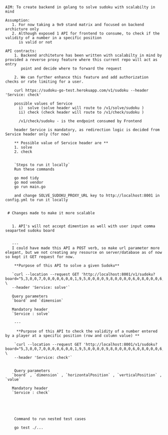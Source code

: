 

    AIM: To create backend in golang to solve sudoku with scalabilty in mind

    Assumption: 
       1. For now taking a 9x9 stand matrix and focused on backend archicture only
       2. Although exposed 1 API for frontend to consume, to check if the validity of a number in a specific position 
          is valid or not

    API contracts:
        1. Backend architeture has been written with scalabilty in mind by provided a reverse proxy feature where this current repo will act as entry   
           point and decide where to forward the request

        2. We can further enhance this feature and add authorization checks or rate limiting for a user.
        
        curl https://sudoku-go-test.herokuapp.com/v1/sudoku --header 'Service: check'
        
        possible values of Service 
          i)  solve (solve header will route to /v1/solve/sudoku )
          ii) check (check header will route to /v1/check/sudoku ) 
          
          /v1/check/sudoku - is the endpoint consumed by Frontend
          
        header Service is mandatory, as redirection logic is decided from Service header only (for now)
        
        ** Possible value of Service header are **
        1. solve
        2. check

    
        `Steps to run it locally`
        Run these commands
        
        go mod tidy
        go mod vendor
        go run main.go
        
        and change SOLVE_SUDOKU_PROXY_URL key to http://localhost:8001 in config.yml to run it locally


     # Changes made to make it more scalable


       1. API's will not accept dimention as well with user input comma seaparted sudoku board
          

       --- 
       I could have made this API a POST verb, so make url parameter more elegant, but we not creating any resource on server/database as of now so kept it GET request for now. 

        **Purpose of this API to solve a given Sudoku**

       `curl --location --request GET 'http://localhost:8001/v1/sudoku?board="5,3,0,0,7,0,0,0,0,6,0,0,1,9,5,0,0,0,0,9,8,0,0,0,0,6,0,8,0,0,0,6,0,0,0,3,4,0,0,8,0,3,0,0,1,7,0,0,0,2,0,0,0,6,0,6,0,0,0,0,2,8,0,0,0,0,4,1,9,0,0,5,0,0,0,0,8,0,0,7,9"&dimension=9' \
       --header 'Service: solve'`

       Query parameters
       `board` and `dimension`

       Mandatory header
       `Service : solve`

       	---
 
         **Purpose of this API to check the validity of a number entered by a player at a specific position (row and column value) **

        `curl --location --request GET 'http://localhost:8001/v1/sudoku?board="5,3,0,0,7,0,0,0,0,6,0,0,1,9,5,0,0,0,0,9,8,0,0,0,0,6,0,8,0,0,0,6,0,0,0,3,4,0,0,8,0,3,0,0,1,7,0,0,0,2,0,0,0,6,0,6,0,0,0,0,2,8,0,0,0,0,4,1,9,0,0,5,0,0,0,0,8,0,0,7,9"&horizontalPosition=1&verticalPosition=2&value=2&dimension=9' \
        --header 'Service: check'`


        Query parameters
       `board` , `dimension` , `horizontalPosition` , `verticalPosition` , `value`

       Mandatory header
       `Service : check`





       	Command to run nested test cases 
    
        go test ./...
